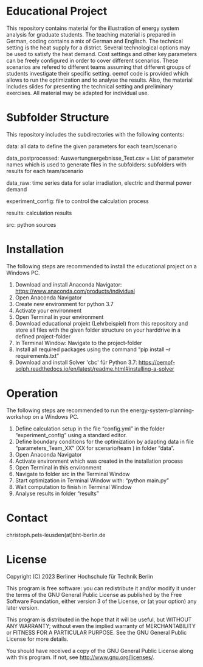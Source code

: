 # Educational Project

This repository contains material for the illustration of energy system analysis for graduate students. The teaching material is prepared in German, coding contains a mix of German and Englisch. The technical setting is the heat supply for a district. Several technological options may be used to satisfy the heat demand. Cost settings and other key parameters can be freely configured in order to cover different scenarios. These scenarios are refered to different teams assuming that different groups of students investigate their specific setting. oemof code is provided which allows to run the optimization and to analyse the results. Also, the material includes slides for presenting the technical setting and preliminary exercises. All material may be adapted for individual use.

# Subfolder Structure
This repository includes the subdirectories with the following contents:

data: all data to define the given parameters for each team/scenario

data_postprocessed: Auswertungsergebnisse_Text.csv = List of parameter names which is used to generate files in the subfolders: subfolders with results for each team/scenario

data_raw: time series data for solar irradiation, electric and thermal power demand

experiment_config: file to control the calculation process

results: calculation results

src: python sources

# Installation
The following steps are recommended to install the educational project on a Windows PC.

1.	Download and install Anaconda Navigator: https://www.anaconda.com/products/individual
2.	Open Anaconda Navigator
3.	Create new environment for python 3.7
4.	Activate your environment
5.	Open Terminal in your environment
6.	Download educational projekt (Lehrbeispiel) from this repository and store all files with the given folder structure on your harddrive in a defined project-folder
7.	In Terminal Window: Navigate to the project-folder
8.	Install all required packages using the command “pip install –r requirements.txt”
9.	Download and install Solver 'cbc' für Python 3.7: https://oemof-solph.readthedocs.io/en/latest/readme.html#installing-a-solver

# Operation
The following steps are recommended to run the energy-system-planning-workshop on a Windows PC.

1.	Define calculation setup in the file “config.yml” in the folder “experiment_config” using a standard editor.
2.	Define boundary conditions for the optimization by adapting data in file “parameters_Team_XX” (XX for scenario/team ) in folder “data”.
3.	Open Anaconda Navigator
4.	Activate environment which was created in the installation process
5.	Open Terminal in this environment
6.	Navigate to folder src in the Terminal Window
7.	Start optimization in Terminal Window with: “python main.py”
8.	Wait computation to finish in Terminal Window
9.	Analyse results in folder “results”

# Contact
christoph.pels-leusden(at)bht-berlin.de

# License
Copyright (C) 2023 Berliner Hochschule für Technik Berlin

This program is free software: you can redistribute it and/or modify
it under the terms of the GNU General Public License as published by
the Free Software Foundation, either version 3 of the License, or
(at your option) any later version.

This program is distributed in the hope that it will be useful,
but WITHOUT ANY WARRANTY; without even the implied warranty of
MERCHANTABILITY or FITNESS FOR A PARTICULAR PURPOSE.  See the
GNU General Public License for more details.

You should have received a copy of the GNU General Public License
along with this program.  If not, see http://www.gnu.org/licenses/.
